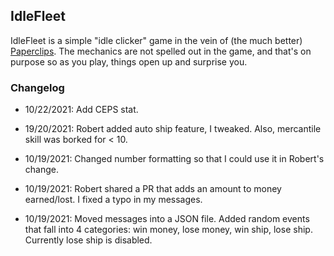 ## IdleFleet

IdleFleet is a simple "idle clicker" game in the vein of (the much better) [Paperclips](https://www.decisionproblem.com/paperclips/index2.html). The mechanics are not spelled out in the game, and that's on purpose so as you play, things open up and surprise you.

### Changelog

* 10/22/2021: Add CEPS stat.

* 19/20/2021: Robert added auto ship feature, I tweaked. Also, mercantile skill was borked for < 10.

* 10/19/2021: Changed number formatting so that I could use it in Robert's change.

* 10/19/2021: Robert shared a PR that adds an amount to money earned/lost. I fixed a typo in my messages.

* 10/19/2021: Moved messages into a JSON file. Added random events that fall into 4 categories: win money, lose money, win ship, lose ship. Currently lose ship is disabled. 
